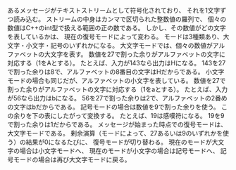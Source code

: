あるメッセージがテキストストリームとして符号化されており、
それを1文字ずつ読み込む。
ストリームの中身はカンマで区切られた整数値の羅列で、
個々の数値はC++のint型で扱える範囲の正の数である。
しかし、その数値がどの文字を表しているかは、
現在の復号モードによって変わる。
モードは3種類あり、大文字・小文字・記号のいずれかになる。
大文字モードでは、個々の数値がアルファベットの大文字を表す。
数値を27で割った余りがアルファベットの文字に対応する（1をAとする）。
たとえば、入力が143なら出力はHになる。
143を27で割った余りは8で、アルファベットの8番目の文字はHだからである。
小文字モードの場合も同じだが、アルファベットの小文字を表している。
数値を27で割った余りがアルファベットの文字に対応する（1をaとする）。
たとえば、入力が56なら出力はbになる。
56を27で割った余りは2で、アルファベットの2番めの文字はbだからである。
記号モードの場合は数値を9で割った余りを使う。
この余りを下の表にしたがって変換する。
たとえば、19は感嘆符になる。
19を9で割った余りは1だからである。
メッセージが始まった時点での復号モードは、大文字モードである。
剰余演算（モードによって、27あるいは9のいずれかを使う）の結果が0になるたびに、
復号モードが切り替わる。
現在のモードが大文字の場合は小文字モードへ、
現在のモードが小文字の場合は記号モードへ、
記号モードの場合は再び大文字モードに戻る。
